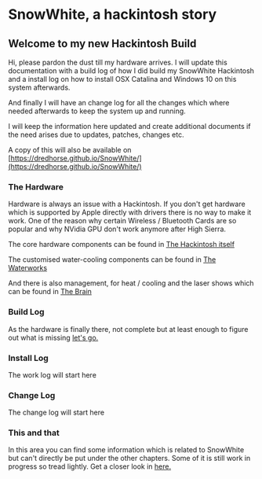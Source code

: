 # SnowWhite, a hackintosh story

## Welcome to my new Hackintosh Build

Hi, please pardon the dust till my hardware arrives. I will update this documentation with a build log of how I did build my SnowWhite Hackintosh and a install log on how to install OSX Catalina and Windows 10 on this system afterwards.

And finally I will have an change log for all the changes which where needed afterwards to keep the system up and running.

I will keep the information here updated and create additional documents if the need arises due to updates, patches, changes etc.

A copy of this will also be available on [https://dredhorse.github.io/SnowWhite/](https://dredhorse.github.io/SnowWhite/)

### The Hardware

Hardware is always an issue with a Hackintosh. If you don't get hardware which is supported by Apple directly with drivers there is no way to make it work. One of the reason why certain Wireless / Bluetooth Cards are so popular and why NVidia GPU don't work anymore after High Sierra.

The core hardware components can be found in [The Hackintosh itself](the-hardware/the-hackintosh-itself.md)

The customised water-cooling components can be found in [The Waterworks](the-hardware/the-waterworks.md) 

And there is also management, for heat / cooling and the laser shows which can be found in [The Brain](the-hardware/the-brain.md)

### Build Log

As the hardware is finally there, not complete but at least enough to figure out what is missing [let's go.](build-log/assembling-the-build.md)

### Install Log

The work log will start here

### Change Log

The change log will start here

### This and that

In this area you can find some information which is related to SnowWhite but can't directly be put under the other chapters. Some of it is still work in progress so tread lightly. Get a closer look in [here.](this-and-that/whats-in-here.md)

